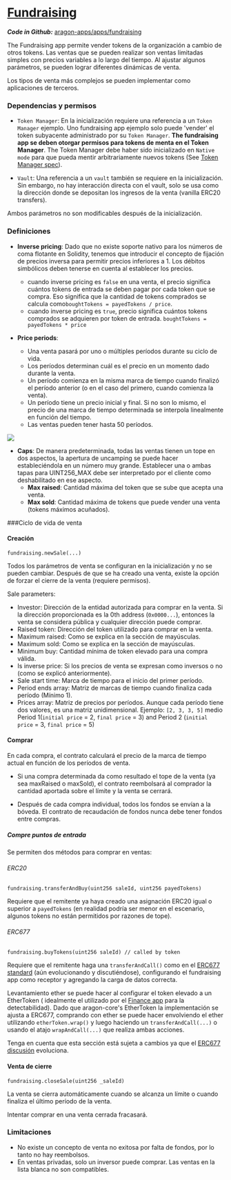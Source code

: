 
# [Fundraising](https://github.com/aragon/aragon-apps/tree/master/apps/fundraising)

_**Code in Github:**_ [aragon-apps/apps/fundraising](https://github.com/aragon/aragon-apps/tree/master/apps/fundraising)

The Fundraising app permite vender tokens de la organización a cambio de otros tokens. Las ventas que se pueden realizar son ventas limitadas simples con precios variables a lo largo del tiempo. Al ajustar algunos parámetros, se pueden lograr diferentes dinámicas de venta.

Los tipos de venta más complejos se pueden implementar como aplicaciones de terceros.

### Dependencias y permisos

- `Token Manager`: En la inicialización requiere una referencia a un `Token Manager` ejemplo. Uno fundraising app ejemplo solo puede 'vender' el token subyacente administrado por su `Token Manager`. **The fundraising app 
se deben otorgar permisos para tokens de menta en el Token Manager**. The Token Manager debe haber sido inicializado en `Native mode` para que pueda mentir arbitrariamente nuevos tokens (See [Token Manager spec](./token-manager)).

- `Vault`: Una referencia a un `vault` también se requiere en la inicialización. Sin embargo, no hay interacción directa con el vault, solo se usa como la dirección donde se depositan los ingresos de la venta (vanilla ERC20 transfers).

Ambos parámetros no son modificables después de la inicialización.

### Definiciones

- **Inverse pricing**: Dado que no existe soporte nativo para los números de coma flotante en Solidity, tenemos que introducir el concepto de fijación de precios inversa para permitir precios inferiores a 1. Los débitos simbólicos deben tenerse en cuenta al establecer los precios.
	- cuando inverse pricing es `false` en una venta, el precio significa cuántos tokens de entrada se deben pagar por cada token que se compra. Eso significa que la cantidad de tokens comprados se calcula como`boughtTokens = payedTokens / price`.
	- cuando inverse pricing es `true`, precio significa cuántos tokens comprados se adquieren por token de entrada. `boughtTokens = payedTokens * price`

- **Price periods**:
	- Una venta pasará por uno o múltiples períodos durante su ciclo de vida.
	- Los períodos determinan cuál es el precio en un momento dado durante la venta.
	- Un período comienza en la misma marca de tiempo cuando finalizó el período anterior (o en el caso del primero, cuando comienza la venta).
	- Un período tiene un precio inicial y final. Si no son lo mismo, el precio de una marca de tiempo determinada se interpola linealmente en función del tiempo.
	- Las ventas pueden tener hasta 50 períodos.

![](../../../dev/apps/rsc/fundraising_periods.png)

- **Caps**: De manera predeterminada, todas las ventas tienen un tope en dos aspectos, la apertura de uncamping se puede hacer estableciéndola en un número muy grande. Establecer una o ambas tapas para UINT256_MAX debe ser interpretado por el cliente como deshabilitado en ese aspecto.
	- **Max raised**: Cantidad máxima del token que se sube que acepta una venta.
	- **Max sold**: Cantidad máxima de tokens que puede vender una venta (tokens máximos acuñados).

###Ciclo de vida de venta

#### Creación
```
fundraising.newSale(...)
```
Todos los parámetros de venta se configuran en la inicialización y no se pueden cambiar. Después de que se ha creado una venta, existe la opción de forzar el cierre de la venta (requiere permisos).

Sale parameters:

- Investor: Dirección de la entidad autorizada para comprar en la venta. Si la dirección proporcionada es la 0th address (`0x0000...`), entonces la venta se considera pública y cualquier dirección puede comprar.
- Raised token: Dirección del token utilizado para comprar en la venta.
- Maximum raised: Como se explica en la sección de mayúsculas.
- Maximum sold: Como se explica en la sección de mayúsculas.
- Minimum buy: Cantidad mínima de token elevado para una compra válida.
- Is inverse price: Si los precios de venta se expresan como inversos o no (como se explicó anteriormente).
- Sale start time: Marca de tiempo para el inicio del primer período.
- Period ends array: Matriz de marcas de tiempo cuando finaliza cada período (Mínimo 1).
- Prices array: Matriz de precios por períodos. Aunque cada período tiene dos valores, es una matriz unidimensional. Ejemplo: `[2, 3, 3, 5]` medio Period 1(`initial price` = 2, `final price` = 3) and Period 2 (`initial price` = 3, `final price` = 5)

#### Comprar

En cada compra, el contrato calculará el precio de la marca de tiempo actual en función de los períodos de venta.

- Si una compra determinada da como resultado el tope de la venta (ya sea maxRaised o maxSold), el contrato reembolsará al comprador la cantidad aportada sobre el límite y la venta se cerrará.

- Después de cada compra individual, todos los fondos se envían a la bóveda. El contrato de recaudación de fondos nunca debe tener fondos entre compras.

##### Compre puntos de entrada

Se permiten dos métodos para comprar en ventas:

###### ERC20
```
fundraising.transferAndBuy(uint256 saleId, uint256 payedTokens)
```

Requiere que el remitente ya haya creado una asignación ERC20 igual o superior a `payedTokens` (en realidad podría ser menor en el escenario, algunos tokens no están permitidos por razones de tope).

###### ERC677
```
fundraising.buyTokens(uint256 saleId) // called by token
```
Requiere que el remitente haga una `transferAndCall()` como en el [ERC677 standard](https://github.com/ethereum/EIPs/issues/677) (aún evolucionando y discutiéndose), configurando el fundraising app como receptor y agregando la carga de datos correcta.

Levantamiento ether se puede hacer al configurar el token elevado a un EtherToken ( idealmente el utilizado por el [Finance app](./finance) para la detectabilidad). Dado que aragon-core's EtherToken la implementación se ajusta a ERC677, comprando con ether se puede hacer envolviendo el ether utilizando `etherToken.wrap()` 
y luego haciendo un `transferAndCall(...)` o usando el atajo `wrapAndCall(...)` que realiza ambas acciones.

Tenga en cuenta que esta sección está sujeta a cambios ya que el [ERC677 discusión](https://github.com/ethereum/EIPs/issues/677) evoluciona.

#### Venta de cierre
```
fundraising.closeSale(uint256 _saleId)
```

La venta se cierra automáticamente cuando se alcanza un límite o cuando finaliza el último período de la venta.

Intentar comprar en una venta cerrada fracasará.


### Limitaciones

- No existe un concepto de venta no exitosa por falta de fondos, por lo tanto no hay reembolsos.
- En ventas privadas, solo un inversor puede comprar. Las ventas en la lista blanca no son compatibles.
